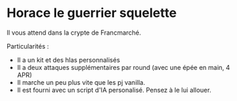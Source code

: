 # Horace le guerrier squelette

Il vous attend dans la crypte de Francmarché.

Particularités :
- Il a un kit et des hlas personnalisés
- Il a deux attaques supplémentaires par round (avec une épée en main, 4 APR)
- Il marche un peu plus vite que les pj vanilla.
- Il est fourni avec un script d'IA personalisé. Pensez à le lui allouer.
